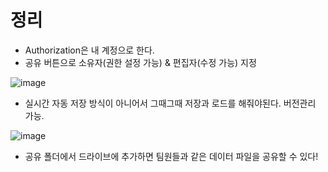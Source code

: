 # 정리

- Authorization은 내 계정으로 한다.
- 공유 버튼으로 소유자(권한 설정 가능) & 편집자(수정 가능) 지정
 
![image](https://user-images.githubusercontent.com/49031232/128834108-315d5283-1390-451f-9bdf-3600ae4ce351.png)

- 실시간 자동 저장 방식이 아니어서 그때그때 저장과 로드를 해줘야된다. 버전관리 가능.

![image](https://user-images.githubusercontent.com/49031232/128834969-e2e21267-30ab-4e9c-9adf-b77833660813.png)

- 공유 폴더에서 드라이브에 추가하면 팀원들과 같은 데이터 파일을 공유할 수 있다!
